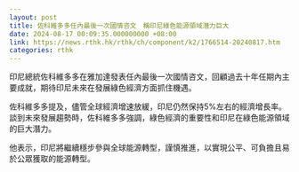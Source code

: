 ```yaml
---
layout: post
title: 佐科維多多任內最後一次國情咨文　稱印尼綠色能源領域潛力巨大
date: 2024-08-17 00:09:35.000000000 +08:00
link: https://news.rthk.hk/rthk/ch/component/k2/1766514-20240817.htm
categories: rthk
---
```


印尼總統佐科維多多在雅加達發表任內最後一次國情咨文，回顧過去十年任期內主要成就，期待印尼未來在發展綠色經濟方面抓住機遇。

佐科維多多提及，儘管全球經濟增速放緩，印尼仍然保持5%左右的經濟增長率。談到未來發展趨勢時，佐科維多多強調，綠色經濟的重要性和印尼在綠色能源領域的巨大潛力。

他表示，印尼將繼續穩步參與全球能源轉型，謹慎推進，以實現公平、可負擔且易於公眾獲取的能源轉型。

